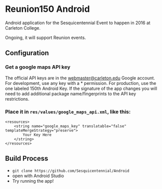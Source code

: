 # Reunion150 Android
Android application for the Sesquicentennial Event to happen in 2016 at 
Carleton College.

Ongoing, it will support Reunion events.

## Configuration

### Get a google maps API key

The official API keys are in the webmaster@carleton.edu Google account. For development, use any key with a * permission. For production, use the one labeled 150th Android Key. If the signature of the app changes you will need to add additional package name/fingerprints to the API key restrictions.

### Place it in `res/values/google_maps_api.xml`, like this:

```
<resources>
    <string name="google_maps_key" translatable="false" templateMergeStrategy="preserve">
        Your Key Here
    </string>
</resources>
```

## Build Process

* `git clone https://github.com/Sesquicentennial/Android`
* open with Android Studio
* Try running the app!
